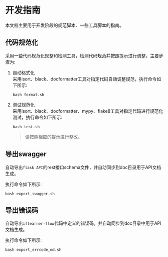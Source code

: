 # 开发指南
本文档主要用于开发阶段的规范脚本、一些工具脚本的指南。

## 代码规范化
采用一些代码规范化规整和检测工具，检测代码规范并按照提示进行调整，主要步骤为:

1. 自动格式化     
采用isort、black、docformatter工具对指定代码自动调整规范，执行命令如下所示:
    ```shell
    bash format.sh
    ```

2. 测试规范化     
采用isort、black、docformatter、mypy、flake8工具对指定代码进行规范化测试，执行命令如下所示:
    ```shell
    bash test.sh
    ```
    > 请按照相应的提示进行整改。

## 导出swagger
自动导出`flask API`的rest接口schema文件，并自动同步到doc目录用于API文档生成。

执行命令如下所示:
```shell
bash export_swagger.sh
```

## 导出错误码
自动导出`iflearner-flow`代码中定义的错误码，并自动同步到doc目录中用于API文档生成。

执行命令如下所示:
```shell
bash export_errcode_md.sh
```